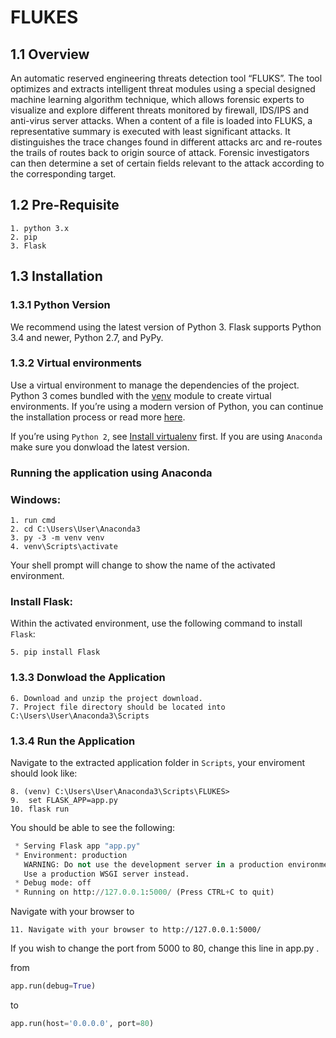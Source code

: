 # FLUKES

## 1.1 Overview
An automatic reserved engineering threats detection tool “FLUKS”. The tool optimizes and extracts intelligent threat modules using a special designed machine learning algorithm technique, which allows forensic experts to visualize and explore different threats monitored by firewall, IDS/IPS and anti-virus server attacks. When a content of a file is loaded into FLUKS, a representative summary is executed with least significant attacks. It distinguishes the trace changes found in different attacks arc and re-routes the trails of routes back to origin source of attack. Forensic investigators can then determine a set of certain fields relevant to the attack according to the corresponding target.

## 1.2 Pre-Requisite

    1. python 3.x
    2. pip
    3. Flask

## 1.3 Installation

### 1.3.1 Python Version

We recommend using the latest version of Python 3. Flask supports Python 3.4 and newer, Python 2.7, and PyPy.

### 1.3.2 Virtual environments

Use a virtual environment to manage the dependencies of the project. Python 3 comes bundled with the [venv] module to create virtual environments. If you’re using a modern version of Python, you can continue the installation process or read more [here].

If you’re using `Python 2`, see [Install virtualenv] first. If you are using `Anaconda` make sure you donwload the latest version.

### Running the application using Anaconda

### Windows:

    1. run cmd
    2. cd C:\Users\User\Anaconda3
    3. py -3 -m venv venv
    4. venv\Scripts\activate
    
Your shell prompt will change to show the name of the activated environment.    
    
### Install Flask:

Within the activated environment, use the following command to install `Flask`:

    5. pip install Flask

### 1.3.3 Donwload the Application

    6. Download and unzip the project download.
    7. Project file directory should be located into C:\Users\User\Anaconda3\Scripts
    
### 1.3.4 Run the Application    

Navigate to the extracted application folder in `Scripts`, your enviroment should look like:

    8. (venv) C:\Users\User\Anaconda3\Scripts\FLUKES>
    9.  set FLASK_APP=app.py
    10. flask run

You should be able to see the following:

```python
 * Serving Flask app "app.py"
 * Environment: production
   WARNING: Do not use the development server in a production environment.
   Use a production WSGI server instead.
 * Debug mode: off
 * Running on http://127.0.0.1:5000/ (Press CTRL+C to quit)
``` 
Navigate with your browser to

    11. Navigate with your browser to http://127.0.0.1:5000/
    
If you wish to change the port from 5000 to 80, change this line in app.py .

from 
```python
app.run(debug=True)
```
to
```python
app.run(host='0.0.0.0', port=80) 
``` 

[Install virtualenv]: http://flask.pocoo.org/docs/1.0/installation/#install-install-virtualenv
[venv]: https://docs.python.org/3/library/venv.html#module-venv
[here]: http://flask.pocoo.org/docs/1.0/installation/#install-create-env
